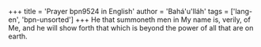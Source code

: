 +++
title = 'Prayer bpn9524 in English'
author = 'Bahá'u'lláh'
tags = ['lang-en', 'bpn-unsorted']
+++
He that summoneth men in My name is, verily, of Me, and he will show forth that which is beyond the power of all that are on earth.
